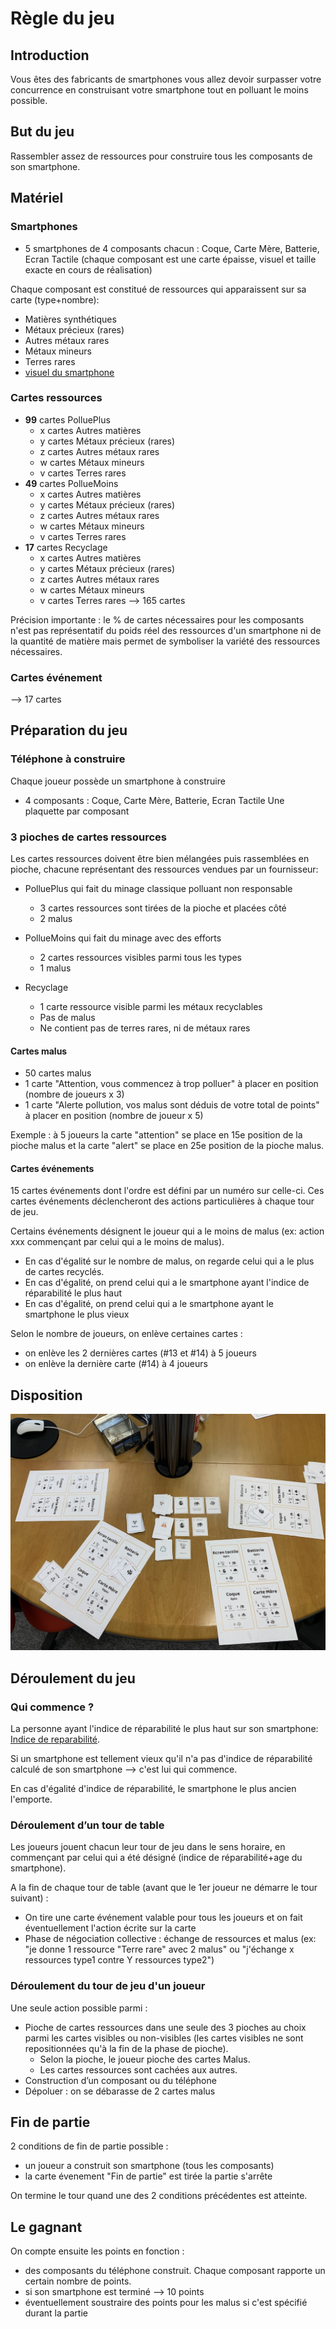 # Règle du jeu

## Introduction

Vous êtes des fabricants de smartphones vous allez devoir surpasser votre concurrence en construisant votre smartphone tout en polluant le moins possible.

## But du jeu

Rassembler assez de ressources pour construire tous les composants de son smartphone.


## Matériel
### Smartphones
- 5 smartphones de 4 composants chacun : Coque, Carte Mère, Batterie, Ecran Tactile (chaque composant est une carte épaisse, visuel et taille exacte en cours de réalisation)

Chaque composant est constitué de ressources qui apparaissent sur sa carte (type+nombre):
- Matières synthétiques
- Métaux précieux (rares)
- Autres métaux rares
- Métaux mineurs
- Terres rares
- [visuel du smartphone](./pdf/parts.pdf)

### Cartes ressources
- **99** cartes PolluePlus
  - x cartes Autres matières
  - y cartes Métaux précieux (rares)
  - z cartes Autres métaux rares
  - w cartes Métaux mineurs
  - v cartes Terres rares
- **49** cartes PollueMoins
  - x cartes Autres matières
  - y cartes Métaux précieux (rares)
  - z cartes Autres métaux rares
  - w cartes Métaux mineurs
  - v cartes Terres rares
- **17** cartes Recyclage
  - x cartes Autres matières
  - y cartes Métaux précieux (rares)
  - z cartes Autres métaux rares
  - w cartes Métaux mineurs
  - v cartes Terres rares
--> 165 cartes

Précision importante : le % de cartes nécessaires pour les composants n'est pas représentatif du poids réel des ressources d'un smartphone ni de la quantité de matière mais permet de symboliser la variété des ressources nécessaires.

### Cartes événement
--> 17 cartes
## Préparation du jeu

### Téléphone à construire
Chaque joueur possède un smartphone à construire
- 4 composants : Coque, Carte Mère, Batterie, Ecran Tactile
Une plaquette par composant

### 3 pioches de cartes ressources

Les cartes ressources doivent être bien mélangées puis rassemblées en pioche, chacune représentant des ressources vendues par un fournisseur:

- PolluePlus qui fait du minage classique polluant non responsable
    - 3 cartes ressources sont tirées de la pioche et placées côté
    - 2 malus

- PollueMoins qui fait du minage avec des efforts
    - 2 cartes ressources visibles parmi tous les types
    - 1 malus

- Recyclage
    - 1 carte ressource visible parmi les métaux recyclables
    - Pas de malus
    - Ne contient pas de terres rares, ni de métaux rares

#### Cartes malus

- 50 cartes malus
- 1 carte "Attention, vous commencez à trop polluer" à placer en position (nombre de joueurs x 3)
- 1 carte "Alerte pollution, vos malus sont déduis de votre total de points" à placer en position (nombre de joueur x 5)

Exemple : à 5 joueurs la carte "attention" se place en 15e position de la pioche malus et la carte "alert" se place en 25e position de la pioche malus.

#### Cartes événements

15 cartes événements dont l'ordre est défini par un numéro sur celle-ci. Ces cartes événements déclencheront des actions particulières à chaque tour de jeu.

Certains événements désignent le joueur qui a le moins de malus (ex: action xxx commençant par celui qui a le moins de malus).
- En cas d'égalité sur le nombre de malus, on regarde celui qui a le plus de cartes recyclés.
- En cas d'égalité, on prend celui qui a le smartphone ayant l'indice de réparabilité le plus haut
- En cas d'égalité, on prend celui qui a le smartphone ayant le smartphone le plus vieux

Selon le nombre de joueurs, on enlève certaines cartes :
- on enlève les 2 dernières cartes (#13 et #14) à 5 joueurs
- on enlève la dernière carte (#14) à 4 joueurs

## Disposition

![img](./img/disposition.jpg)

## Déroulement du jeu

### Qui commence ?
La personne ayant l'indice de réparabilité le plus haut sur son smartphone:
[Indice de reparabilité](https://www.indicereparabilite.fr/).

Si un smartphone est tellement vieux qu'il n'a pas d'indice de réparabilité calculé de son smartphone --> c'est lui qui commence.

En cas d'égalité d'indice de réparabilité, le smartphone le plus ancien l'emporte.

### Déroulement d’un tour de table

Les joueurs jouent chacun leur tour de jeu dans le sens horaire, en commençant par celui qui a été désigné (indice de réparabilité+age du smartphone).

A la fin de chaque tour de table (avant que le 1er joueur ne démarre le tour suivant) :  
- On tire une carte événement valable pour tous les joueurs et on fait éventuellement l'action écrite sur la carte
- Phase de négociation collective : échange de ressources et malus (ex: "je donne 1 ressource "Terre rare" avec 2 malus" ou "j'échange x ressources type1 contre Y ressources type2")

### Déroulement du tour de jeu d'un joueur

Une seule action possible parmi :  
- Pioche de cartes ressources dans une seule des 3 pioches au choix parmi les cartes visibles ou non-visibles (les cartes visibles ne sont repositionnées qu'à la fin de la phase de pioche).
  - Selon la pioche, le joueur pioche des cartes Malus.
  - Les cartes ressources sont cachées aux autres.
- Construction d’un composant ou du téléphone
- Dépoluer : on se débarasse de 2 cartes malus


## Fin de partie
2 conditions de fin de partie possible :  
- un joueur a construit son smartphone (tous les composants)
- la carte évenement "Fin de partie" est tirée la partie s'arrête

On termine le tour quand une des 2 conditions précédentes est atteinte.

## Le gagnant
On compte ensuite les points en fonction :  
- des composants du téléphone construit. Chaque composant rapporte un certain nombre de points.
- si son smartphone est terminé --> 10 points
- éventuellement soustraire des points pour les malus si c'est spécifié durant la partie
